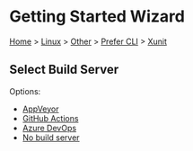 <!--
GENERATED FILE - DO NOT EDIT
This file was generated by [MarkdownSnippets](https://github.com/SimonCropp/MarkdownSnippets).
Source File: /docs/mdsource/wiz/Linux_Other_Cli_Xunit.source.md
To change this file edit the source file and then run MarkdownSnippets.
-->

# Getting Started Wizard

[Home](/docs/wiz/readme.md) > [Linux](Linux.md) > [Other](Linux_Other.md) > [Prefer CLI](Linux_Other_Cli.md) > [Xunit](Linux_Other_Cli_Xunit.md)

## Select Build Server

Options:
 * [AppVeyor](Linux_Other_Cli_Xunit_AppVeyor.md)
 * [GitHub Actions](Linux_Other_Cli_Xunit_GitHubActions.md)
 * [Azure DevOps](Linux_Other_Cli_Xunit_AzureDevOps.md)
 * [No build server](Linux_Other_Cli_Xunit_None.md)

